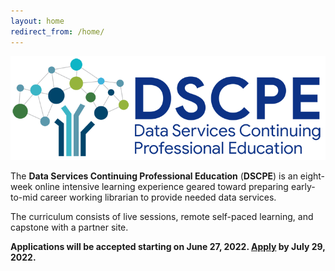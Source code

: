 ```yaml
---
layout: home
redirect_from: /home/
---
```


<p align="center"><img src="/images/logos/dscpelogo_horizontal_small.png" alt="DSCPE Logo"></p>

The **Data Services Continuing Professional Education** (**DSCPE**) is an eight-week online intensive learning experience geared toward preparing early-to-mid career working librarian to provide needed data services.

The curriculum consists of live sessions, remote self-paced learning, and capstone with a partner site.

**Applications will be accepted starting on June 27, 2022. <a href="https://simmons.co1.qualtrics.com/jfe/form/SV_3QR4NW50GwvLO5M" target="_blank">Apply</a> by July 29, 2022.**
<br>
